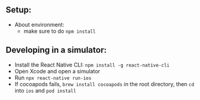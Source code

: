 ## Setup:
- About environment:
  - make sure to do `npm install`

## Developing in a simulator:
- Install the React Native CLI: `npm install -g react-native-cli`
- Open Xcode and open a simulator
- Run `npx react-native run-ios`
- If cocoapods fails, `brew install cocoapods` in the root directory, then `cd` into `ios` and `pod install`